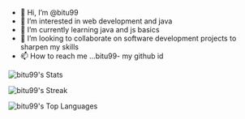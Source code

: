- 👋 Hi, I’m @bitu99
- 👀 I’m interested in web development and java
- 🌱 I’m currently learning java and js basics
- 💞️ I’m looking to collaborate on software development projects to sharpen my skills
- 📫 How to reach me ...bitu99- my github id

<!---
bitu99/bitu99 is a ✨ special ✨ repository because its `README.md` (this file) appears on your GitHub profile.
You can click the Preview link to take a look at your changes.
--->

![bitu99's Stats](https://github-readme-stats.vercel.app/api?username=bitu99&theme=vue-dark&show_icons=true&hide_border=true&count_private=true)

![bitu99's Streak](https://github-readme-streak-stats.herokuapp.com/?user=bitu99&theme=vue-dark&hide_border=true)

![bitu99's Top Languages](https://github-readme-stats.vercel.app/api/top-langs/?username=bitu99&theme=vue-dark&show_icons=true&hide_border=true&layout=compact)
